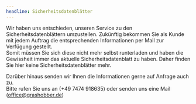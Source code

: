 ```yaml
---
headline: Sicherheitsdatenblätter
---
```


Wir haben uns entschieden, unseren Service zu den Sicherheitsdatenblättern umzustellen. Zukünftig bekommen Sie als Kunde mit jedem Auftrag die entsprechenden Informationen per Mail zur Verfügung gestellt.  
Somit müssen Sie sich diese nicht mehr selbst runterladen und haben die Gewissheit immer das aktuelle Sicherheitsdatenblatt zu haben. Daher finden Sie hier keine Sicherheitsdatenblätter mehr.

Darüber hinaus senden wir Ihnen die Informationen gerne auf Anfrage auch zu.  
Bitte rufen Sie uns an (+49 7474 918635) oder senden uns eine Mail ([office@grashobber.de](mailto:office@grashobber.de))
